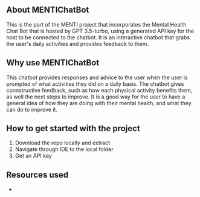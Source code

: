 ## About MENTIChatBot
This is the part of the MENTI project that incorporates the Mental Health Chat Bot that is hosted by GPT 3.5-turbo, using a generated API key for the host to be connected to the chatbot. 
It is an interactive chatbot that grabs the user's daily activities and provides feedback to them.

## Why use MENTIChatBot
This chatbot provides responses and advice to the user when the user is prompted of what activities they did on a daily basis. The chatbot gives connstructive feedback, such as how
each physical activity benefits them, as well the next steps to improve. It is a good way for the user to have a general idea of how they are doing with their mental health, and what they can 
do to improve it.

## How to get started with the project
1. Download the repo locally and extract
2. Navigate through IDE to the local folder
3. Get an API key


## Resources used
- 
  



